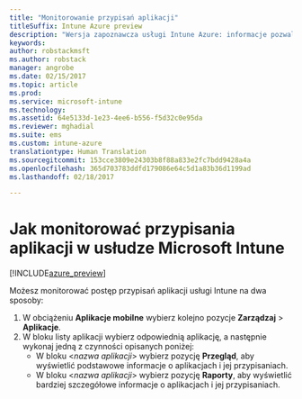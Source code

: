 ```yaml
---
title: "Monitorowanie przypisań aplikacji"
titleSuffix: Intune Azure preview
description: "Wersja zapoznawcza usługi Intune Azure: informacje pozwalające monitorować stan aplikacji przypisanej do użytkowników lub urządzeń."
keywords: 
author: robstackmsft
ms.author: robstack
manager: angrobe
ms.date: 02/15/2017
ms.topic: article
ms.prod: 
ms.service: microsoft-intune
ms.technology: 
ms.assetid: 64e5133d-1e23-4ee6-b556-f5d32c0e95da
ms.reviewer: mghadial
ms.suite: ems
ms.custom: intune-azure
translationtype: Human Translation
ms.sourcegitcommit: 153cce3809e24303b8f88a833e2fc7bdd9428a4a
ms.openlocfilehash: 365d703783ddfd179086e64c5d1a83b36d1199ad
ms.lasthandoff: 02/18/2017

---
```


# <a name="how-to-monitor-app-assignments-with-microsoft-intune"></a>Jak monitorować przypisania aplikacji w usłudze Microsoft Intune

[!INCLUDE[azure_preview](../includes/azure_preview.md)]

Możesz monitorować postęp przypisań aplikacji usługi Intune na dwa sposoby:

1. W obciążeniu **Aplikacje mobilne** wybierz kolejno pozycje **Zarządzaj** > **Aplikacje**.
2. W bloku listy aplikacji wybierz odpowiednią aplikację, a następnie wykonaj jedną z czynności opisanych poniżej:
    - W bloku <*nazwa aplikacji*> wybierz pozycję **Przegląd**, aby wyświetlić podstawowe informacje o aplikacjach i jej przypisaniach.
    - W bloku <*nazwa aplikacji*> wybierz pozycję **Raporty**, aby wyświetlić bardziej szczegółowe informacje o aplikacjach i jej przypisaniach.

